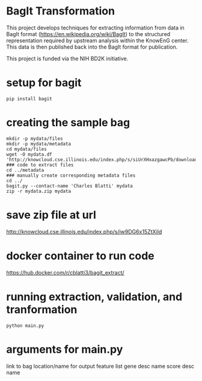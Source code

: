 # BagIt Transformation

This project develops techniques for extracting information from data in BagIt format (https://en.wikipedia.org/wiki/BagIt) to the structured representation required by upstream analysis within the KnowEnG center. This data is then published back into the BagIt format for publication.

This project is funded via the NIH BD2K initiative.

# setup for bagit
```
pip install bagit
```

# creating the sample bag
```
mkdir -p mydata/files
mkdir -p mydata/metadata
cd mydata/files
wget -O mydata.df 'http://knowcloud.cse.illinois.edu/index.php/s/siUrXHxazgawcPb/download'
### code to extract files
cd ../metadata
### manually create corresponding metadata files
cd ../
bagit.py --contact-name 'Charles Blatti' mydata
zip -r mydata.zip mydata
```

# save zip file at url
http://knowcloud.cse.illinois.edu/index.php/s/iw9DG6x15ZtXiId

# docker container to run code
https://hub.docker.com/r/cblatti3/bagit_extract/

# running extraction, validation, and tranformation
```
python main.py
```

# arguments for main.py
link to bag
location/name for output
feature list
gene desc name
score desc name


